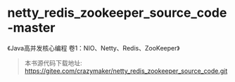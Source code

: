 # netty_redis_zookeeper_source_code-master

《Java高并发核心编程 卷1：NIO、Netty、Redis、ZooKeeper》
> 本书源代码下载地址: https://gitee.com/crazymaker/netty_redis_zookeeper_source_code.git
